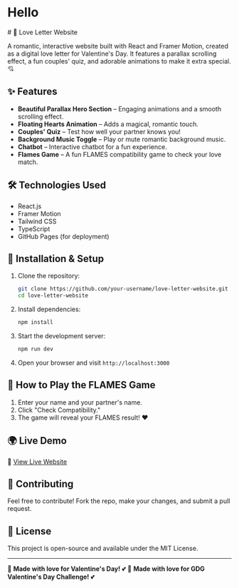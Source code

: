 <h1>Hello </h1>
# 💖 Love Letter Website

A romantic, interactive website built with React and Framer Motion, created as a digital love letter for Valentine's Day. It features a parallax scrolling effect, a fun couples' quiz, and adorable animations to make it extra special. 💘

## ✨ Features
- **Beautiful Parallax Hero Section** – Engaging animations and a smooth scrolling effect.
- **Floating Hearts Animation** – Adds a magical, romantic touch.
- **Couples' Quiz** – Test how well your partner knows you!
- **Background Music Toggle** – Play or mute romantic background music.
- **Chatbot** – Interactive chatbot for a fun experience.
- **Flames Game** – A fun FLAMES compatibility game to check your love match.

## 🛠️ Technologies Used
- React.js
- Framer Motion
- Tailwind CSS
- TypeScript
- GitHub Pages (for deployment)

## 🚀 Installation & Setup
1. Clone the repository:
   ```bash
   git clone https://github.com/your-username/love-letter-website.git
   cd love-letter-website
   ```
2. Install dependencies:
   ```bash
   npm install
   ```
3. Start the development server:
   ```bash
   npm run dev
   ```
4. Open your browser and visit `http://localhost:3000`

## 📌 How to Play the FLAMES Game
1. Enter your name and your partner's name.
2. Click "Check Compatibility."
3. The game will reveal your FLAMES result! ❤️

## 🌍 Live Demo
🔗 [View Live Website](https://e-loveletter.vercel.app/)

## 🤝 Contributing
Feel free to contribute! Fork the repo, make your changes, and submit a pull request.

## 📝 License
This project is open-source and available under the MIT License.

---

💌 **Made with love for Valentine's Day!** 💕
💌 **Made with love for GDG Valentine's Day Challenge!** 💕


